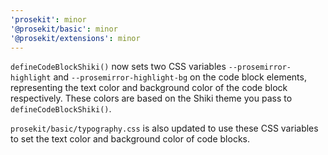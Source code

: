 ```yaml
---
'prosekit': minor
'@prosekit/basic': minor
'@prosekit/extensions': minor
---
```


`defineCodeBlockShiki()` now sets two CSS variables `--prosemirror-highlight`
and `--prosemirror-highlight-bg` on the code block elements, representing the
text color and background color of the code block respectively. These colors are
based on the Shiki theme you pass to `defineCodeBlockShiki()`.

`prosekit/basic/typography.css` is also updated to use these CSS variables to
set the text color and background color of code blocks.
